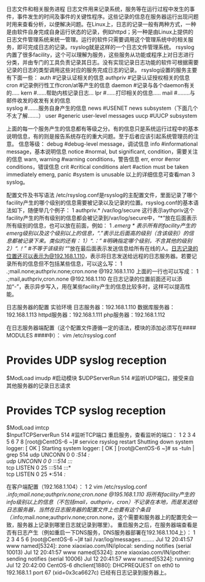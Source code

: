 日志文件和相关服务进程
   日志文件用来记录系统，服务等在运行过程中发生的事件，事件发生的时间及事件的关键性程序。这些记录的信息在服务器运行出现问题时用来查看分析，以便解决问题。在Linux上，日志的记录一般有两种方式，一种是由软件自身完成自身运行状态的记录，例如httpd；另一种是由Linux上提供的日志文件管理系统来统一管理。运行的软件只需要调用这个管理系统中的相关服务，即可完成日志的记录。rsyslog就是这样的一个日志文件管理系统。
    rsyslog内置了很多facility，这个可以理解为服务，这些服务从功能或程序上对日志进行分类，并由专门的工具负责记录其日志。没有实现记录日志功能的软件可根据需要记录的日志的类型调用这些对应的服务完成日志的记录。
rsyslog设置的服务主要有下面一些：
auth               #记录认证相关的信息
authpriv         #记录认证授权相关的信息
cron                #记录例行性工作cron/at等产生的信息
daemon         #记录与各个daemon有关的.....
kern               #......帮助内核记录日志...
lpr                  #......打印相关的信息.....
mail               #........与邮件收发的收发有关的信息      
syslog            #.......服务自身产生的信息
news              #USENET news subsystem（下面几个不太了解.......）
user               #generic user-level messages
uucp              #UUCP subsystem

上面的每一个服务产生的信息都有等级之分。有的信息只是系统运行过程中的基本说明信息，有的则是报告系统存在的重大问题。至于后者应该引起系统管理员的注意。
信息等级：
debug                 #debug-level message，调试信息
info                     #informational message，基本说明信息
notice                  #normal, but significant, condition，需要关注的信息
warn, warning     #warning conditions，警告信息
err, error              #error conditions，错误信息
crit                       #critical conditions
alert                     #action must be taken immediately
emerg, panic        #system is unusable
以上的详细信息可查看man 3 syslog。

配置文件及书写语法
/etc/rsyslog.conf是rsyslog的主配置文件，里面记录了哪个facility产生的哪个级别的信息需要被记录以及记录的位置。rsyslog.conf的基本语法如下，随便举几个例子：
1
authpriv.*                                              /var/log/secure
这行表示aythpriv这个facility产生的所有级别的信息都会被记录到/var/log/secure中，“*”放在后面表示所有级别的信息，也可以放在前面，例如：
1
*.emerg                                                 *
表示所有的facility产生的emerg级别以及这个级别以上的信息，“.”表示比后面高的级别（含该级别）的信息都被记录下来。类似的还有：
1）“.：”    #明确指定哪个级别，不含其他的级别
2）“.！”    #不等于该级别
“*”放在最后面表示发送信息给所有在线的人。日志记录的位置还可以表示为@192.168.1.110，表示将日志发送给远程的日志服务器。若要记录所有的信息但不包括某些信息，可以这么写：
1
*.*;mail.none;authpriv.none;cron.none                @192.168.1.110
上面的一行也可以写成：
1
*.*;mail,authpriv,cron.none                @192.168.1.110
在日志记录的位置前面还可以添加“-”，表示异步写入，用在某些facility产生的信息比较多时，这样可以提高性能。

日志服务器的配置
实验环境
日志服务器：192.168.1.110
数据库服务器：192.168.1.113
httpd服务器：192.168.1.111
php服务器：192.168.1.112

在日志服务器端配置（这个配置文件遵循一定的语法，模块的添加必须写在#### MODULES ####中）：
vim /etc/rsyslog.conf
# Provides UDP syslog reception              
$ModLoad imudp                             #启动模块
$UDPServerRun 514                             #监听UDP端口，接受来自其他服务器的记录日志请求
 
# Provides TCP syslog reception      
$ModLoad imtcp                             
$InputTCPServerRun 514                        #监听TCP端口
重启服务，查看监听的端口：
1
2
3
4
5
6
7
8
[root@CentOS-6 ~]# service rsyslog restart
Shutting down system logger:                               [  OK  ]
Starting system logger:                                    [  OK  ]
[root@CentOS-6 ~]# ss -tuln | grep 514
udp    UNCONN     0      0                      *:514                   *:*     
udp    UNCONN     0      0                     :::514                  :::*     
tcp    LISTEN     0      25                    :::514                  :::*     
tcp    LISTEN     0      25                     *:514                   *:*

在客户端配置（192.168.1.104）：
1
2
vim /etc/rsyslog.conf
*.info;mail.none;authpriv.none;cron.none                @195.168.1.110
将所有facility产生的info级别以上的信息（不包括mail，authpriv，cron）不记录在本地，而是发送给日志服务器，当然在日志服务器的配置文件上也要有这个条目（*.info;mail.none;authpriv.none;cron.none，这个需要和服务器上的配置完全一致，服务器上记录到哪里日志就记录到哪里）。
重启服务之后，在服务器端查看是否有日志产生（例如重启一下DNS服务，DNS服务器部署在192.168.1.104上）：
1
2
3
4
5
6
[root@CentOS-6 ~]# tail /var/log/messages
........
Jul 12 20:41:57 www named[5324]: zone xiaoxiao.com/IN/iplocal: sending notifies (serial 10013)
Jul 12 20:41:57 www named[5324]: zone xiaoxiao.com/IN/ipother: sending notifies (serial 10006)
Jul 12 20:41:57 www named[5324]: running
Jul 12 20:42:00 CentOS-6 dhclient[1880]: DHCPREQUEST on eth0 to 192.168.1.1 port 67 (xid=0x3ca6627c)
已经有日志记录到服务器上。
